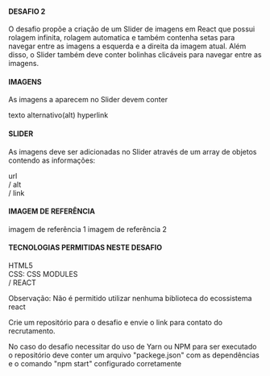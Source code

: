 #### DESAFIO 2

O desafio propõe a criação de um Slider de imagens em React que possui rolagem infinita, rolagem automatica e também contenha setas para navegar entre as imagens a esquerda e a direita da imagem atual. Além disso, o Slider também deve conter bolinhas clicáveis para navegar entre as imagens.

#### IMAGENS

As imagens a aparecem no Slider devem conter

texto alternativo(alt)
hyperlink

#### SLIDER

As imagens deve ser adicionadas no Slider através de um array de objetos contendo as informações:

url
<br>/
alt
<br>/
link

#### IMAGEM DE REFERÊNCIA

imagem de referência 1 imagem de referência 2

#### TECNOLOGIAS PERMITIDAS NESTE DESAFIO

HTML5
<br/>
CSS: CSS MODULES
<br>/
REACT

Observação: Não é permitido utilizar nenhuma biblioteca do ecossistema react

Crie um repositório para o desafio e envie o link para contato do recrutamento.

No caso do desafio necessitar do uso de Yarn ou NPM para ser executado o repositório deve conter um arquivo "packege.json" com as dependências e o comando "npm start" configurado corretamente
